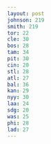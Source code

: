 ```yaml
---
layout: post
johnson: 219
smith: 219
tor: 22
cle: 30
bos: 28
tam: 34
pit: 30
cin: 20
stl: 28
atl: 27
bal: 36
kan: 29
nyy: 30
laa: 24
sdg: 20
was: 25
phi: 28
lad: 27
---
```

